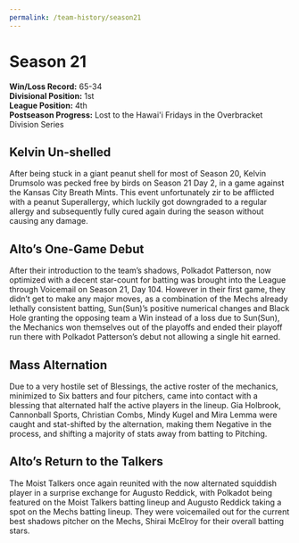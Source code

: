 ```yaml
---
permalink: /team-history/season21
---
```


# Season 21
**Win/Loss Record:** 65-34  
**Divisional Position:** 1st  
**League Position:** 4th  
**Postseason Progress:** Lost to the Hawai'i Fridays in the Overbracket Division Series

## Kelvin Un-shelled

After being stuck in a giant peanut shell for most of Season 20, Kelvin Drumsolo was pecked free by birds on Season 21 
Day 2, in a game against the Kansas City Breath Mints. This event unfortunately zir to be afflicted with a peanut 
Superallergy, which luckily got downgraded to a regular allergy and subsequently fully cured again during the season 
without causing any damage.

## Alto’s One-Game Debut

After their introduction to the team’s shadows, Polkadot Patterson, now optimized with a decent star-count for batting 
was brought into the League through Voicemail on Season 21, Day 104. However in their first game, they didn’t get to 
make any major moves, as a combination of the Mechs already lethally consistent batting, Sun(Sun)’s positive numerical 
changes and Black Hole granting the opposing team a Win instead of a loss due to Sun(Sun), the Mechanics won themselves 
out of the playoffs and ended their playoff run there with Polkadot Patterson’s debut not allowing a single hit earned.

## Mass Alternation

Due to a very hostile set of Blessings, the active roster of the mechanics, minimized to Six batters and four pitchers, 
came into contact with a blessing that alternated half the active players in the lineup. Gia Holbrook, 
Cannonball Sports, Christian Combs, Mindy Kugel and Mira Lemma were caught and stat-shifted by the alternation, 
making them Negative in the process, and shifting a majority of stats away from batting to Pitching.

## Alto’s Return to the Talkers

The Moist Talkers once again reunited with the now alternated squiddish player in a surprise exchange for Augusto 
Reddick, with Polkadot being featured on the Moist Talkers batting lineup and Augusto Reddick taking a spot on the Mechs 
batting lineup. They were voicemailed out for the current best shadows pitcher on the Mechs, Shirai McElroy for their 
overall batting stars.


